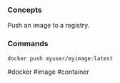 ### Concepts

Push an image to a registry.

### Commands

```bash
docker push myuser/myimage:latest
```

#docker #image #container